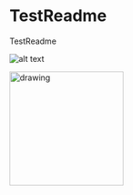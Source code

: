 # TestReadme
TestReadme

![alt text](https://my.alfred.edu/zoom/_images/foster-lake.jpg)

<img src="https://my.alfred.edu/zoom/_images/foster-lake.jpg" alt="drawing" width="200"/>
